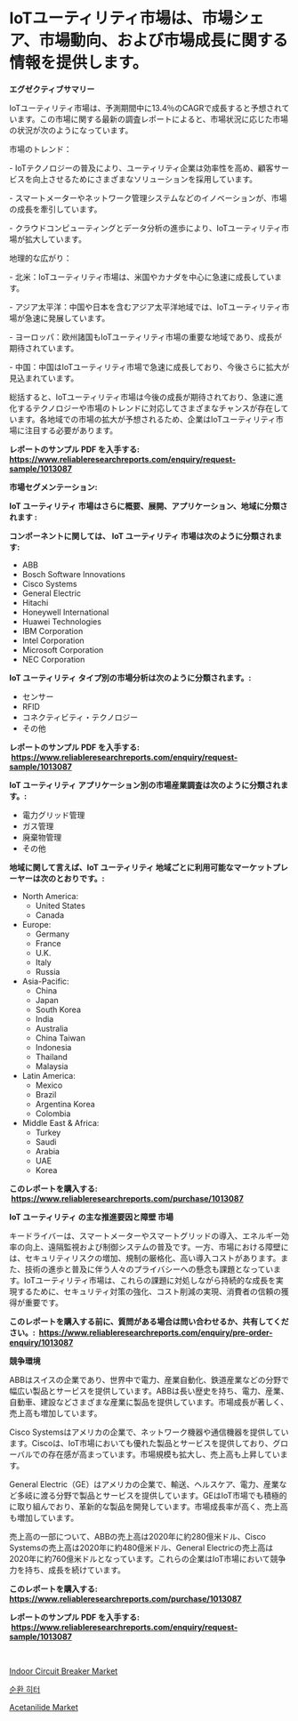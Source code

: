 <p><h1>IoTユーティリティ市場は、市場シェア、市場動向、および市場成長に関する情報を提供します。</h1></p><p><strong>エグゼクティブサマリー</strong></p>
<p><p>IoTユーティリティ市場は、予測期間中に13.4％のCAGRで成長すると予想されています。この市場に関する最新の調査レポートによると、市場状況に応じた市場の状況が次のようになっています。</p><p>市場のトレンド：</p><p>- IoTテクノロジーの普及により、ユーティリティ企業は効率性を高め、顧客サービスを向上させるためにさまざまなソリューションを採用しています。</p><p>- スマートメーターやネットワーク管理システムなどのイノベーションが、市場の成長を牽引しています。</p><p>- クラウドコンピューティングとデータ分析の進歩により、IoTユーティリティ市場が拡大しています。</p><p>地理的な広がり：</p><p>- 北米：IoTユーティリティ市場は、米国やカナダを中心に急速に成長しています。</p><p>- アジア太平洋：中国や日本を含むアジア太平洋地域では、IoTユーティリティ市場が急速に発展しています。</p><p>- ヨーロッパ：欧州諸国もIoTユーティリティ市場の重要な地域であり、成長が期待されています。</p><p>- 中国：中国はIoTユーティリティ市場で急速に成長しており、今後さらに拡大が見込まれています。</p><p>総括すると、IoTユーティリティ市場は今後の成長が期待されており、急速に進化するテクノロジーや市場のトレンドに対応してさまざまなチャンスが存在しています。各地域での市場の拡大が予想されるため、企業はIoTユーティリティ市場に注目する必要があります。</p></p>
<p><strong>レポートのサンプル PDF を入手する: <a href="https://www.reliableresearchreports.com/enquiry/request-sample/1013087">https://www.reliableresearchreports.com/enquiry/request-sample/1013087</a></strong></p>
<p><strong>市場セグメンテーション:</strong></p>
<p><strong> IoT ユーティリティ 市場はさらに概要、展開、アプリケーション、地域に分類されます :</strong></p>
<p><strong>コンポーネントに関しては、 IoT ユーティリティ 市場は次のように分類されます: &nbsp;</strong></p>
<p><ul><li>ABB</li><li>Bosch Software Innovations</li><li>Cisco Systems</li><li>General Electric</li><li>Hitachi</li><li>Honeywell International</li><li>Huawei Technologies</li><li>IBM Corporation</li><li>Intel Corporation</li><li>Microsoft Corporation</li><li>NEC Corporation</li></ul></p>
<p><strong> IoT ユーティリティ タイプ別の市場分析は次のように分類されます。:</strong></p>
<p><ul><li>センサー</li><li>RFID</li><li>コネクティビティ・テクノロジー</li><li>その他</li></ul></p>
<p><strong>レポートのサンプル PDF を入手する: &nbsp;<a href="https://www.reliableresearchreports.com/enquiry/request-sample/1013087">https://www.reliableresearchreports.com/enquiry/request-sample/1013087</a></strong></p>
<p><strong> IoT ユーティリティ アプリケーション別の市場産業調査は次のように分類されます。:</strong></p>
<p><ul><li>電力グリッド管理</li><li>ガス管理</li><li>廃棄物管理</li><li>その他</li></ul></p>
<p><strong>地域に関して言えば、IoT ユーティリティ 地域ごとに利用可能なマーケットプレーヤーは次のとおりです。:</strong></p>
<p><ul>
    <li>
        North America:
        <ul>
            <li>United States</li>
            <li>Canada</li>
        </ul>
    </li>
    <li>
        Europe:
        <ul>
            <li>Germany</li>
            <li>France</li>
            <li>U.K.</li>
            <li>Italy</li>
            <li>Russia</li>
        </ul>
    </li>
    <li>
        Asia-Pacific:
        <ul>
            <li>China</li>
            <li>Japan</li>
            <li>South Korea</li>
            <li>India</li>
            <li>Australia</li>
            <li>China Taiwan</li>
            <li>Indonesia</li>
            <li>Thailand</li>
            <li>Malaysia</li>
        </ul>
    </li>
    <li>
        Latin America:
        <ul>
            <li>Mexico</li>
            <li>Brazil</li>
            <li>Argentina Korea</li>
            <li>Colombia</li>
        </ul>
    </li>
    <li>
        Middle East & Africa:
        <ul>
            <li>Turkey</li>
            <li>Saudi</li>
            <li>Arabia</li>
            <li>UAE</li>
            <li>Korea</li>
        </ul>
    </li>
    </ul></p>
<p><strong>このレポートを購入する: &nbsp;<a href="https://www.reliableresearchreports.com/purchase/1013087">https://www.reliableresearchreports.com/purchase/1013087</a></strong></p>
<p><strong>IoT ユーティリティ の主な推進要因と障壁 市場</strong></p>
<p><p>キードライバーは、スマートメーターやスマートグリッドの導入、エネルギー効率の向上、遠隔監視および制御システムの普及です。一方、市場における障壁には、セキュリティリスクの増加、規制の厳格化、高い導入コストがあります。また、技術の進歩と普及に伴う人々のプライバシーへの懸念も課題となっています。IoTユーティリティ市場は、これらの課題に対処しながら持続的な成長を実現するために、セキュリティ対策の強化、コスト削減の実現、消費者の信頼の獲得が重要です。</p></p>
<p><strong>このレポートを購入する前に、質問がある場合は問い合わせるか、共有してください。:&nbsp; <a href="https://www.reliableresearchreports.com/enquiry/pre-order-enquiry/1013087">https://www.reliableresearchreports.com/enquiry/pre-order-enquiry/1013087</a></strong></p>
<p><strong>競争環境</strong></p>
<p><p>ABBはスイスの企業であり、世界中で電力、産業自動化、鉄道産業などの分野で幅広い製品とサービスを提供しています。ABBは長い歴史を持ち、電力、産業、自動車、建設などさまざまな産業に製品を提供しています。市場成長が著しく、売上高も増加しています。</p><p>Cisco Systemsはアメリカの企業で、ネットワーク機器や通信機器を提供しています。Ciscoは、IoT市場においても優れた製品とサービスを提供しており、グローバルでの存在感が高まっています。市場規模も拡大し、売上高も上昇しています。</p><p>General Electric（GE）はアメリカの企業で、輸送、ヘルスケア、電力、産業など多岐に渡る分野で製品とサービスを提供しています。GEはIoT市場でも積極的に取り組んでおり、革新的な製品を開発しています。市場成長率が高く、売上高も増加しています。</p><p>売上高の一部について、ABBの売上高は2020年に約280億米ドル、Cisco Systemsの売上高は2020年に約480億米ドル、General Electricの売上高は2020年に約760億米ドルとなっています。これらの企業はIoT市場において競争力を持ち、成長を続けています。</p></p>
<p><strong>このレポートを購入する: &nbsp; <a href="https://www.reliableresearchreports.com/purchase/1013087">https://www.reliableresearchreports.com/purchase/1013087</a></strong></p>
<p><strong>レポートのサンプル PDF を入手する: &nbsp;<a href="https://www.reliableresearchreports.com/enquiry/request-sample/1013087">https://www.reliableresearchreports.com/enquiry/request-sample/1013087</a></strong><strong></strong></p>
<p>&nbsp;</p>
<p><p><a href="https://github.com/kathiaseamanalvaradovlprc2h/Market-Research-Report-List-1/blob/main/indoor-circuit-breaker-market.md">Indoor Circuit Breaker Market</a></p><p><a href="https://github.com/royErdmtyan906778/Market-Research-Report-List-1/blob/main/167784110638.md">순환 히터</a></p><p><a href="https://zircon-bluebell-299.notion.site/Acetanilide-Market-Size-Reflecting-a-Forecast-Till-2031-Market-By-Type-By-Application-and-By-Geogr-1bfc5f2c22374f0ba8a5afc9da4cde06">Acetanilide Market</a></p></p>